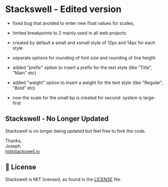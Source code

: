 # Stackswell - Edited version

- fixed bug that avoided to enter new float values for scales;

- limited breakpoints to 2 mainly used in all web projects

- created by default a small and xsmall style of 12px and 14px for each style

- separate options for rounding of font size and rounding of line height

- added "prefix" option to insert a prefix for the text style (like "Title", "Main" etc)

- added "weight" option to insert a weight for the text style (like "Regular", "Bold" etc)

- now the scale for the small bp is created for second: system is large-first


## Stackswell - No Longer Updated

Stackswell is no longer being updated but feel free to fork the code. 

Thanks,  
Joseph  
hi@stackswell.io

## 📄 License

Stackswell is MIT licensed, as found in the [LICENSE][l] file.

[l]: https://github.com/JosephMueller/stackswell/blob/master/LICENSE

